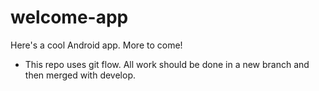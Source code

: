 # welcome-app
Here's a cool Android app.
More to come!

* This repo uses git flow. All work should be done in a new branch and then merged with develop.

